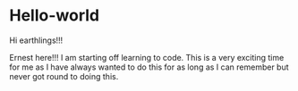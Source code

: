 # Hello-world

Hi earthlings!!!

Ernest here!!! I am starting off learning to code. This is a very exciting time for me as I have always wanted to do this for  as long as I can remember but never got round to doing this.
